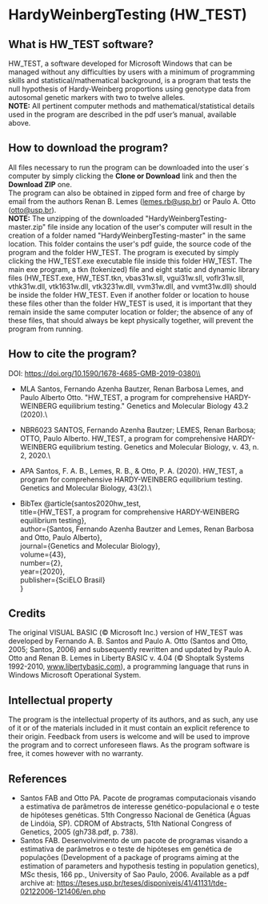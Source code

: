 # HardyWeinbergTesting (HW_TEST)

## What is HW_TEST software?

   HW_TEST, a software developed for Microsoft Windows that can be managed without any difficulties by users with a minimum of programming skills and statistical/mathematical background, is a program that tests the null hypothesis of Hardy-Weinberg proportions using genotype data from autosomal genetic markers with two to twelve alleles.\
**NOTE:** All pertinent computer methods and mathematical/statistical details used in the program are described in the pdf user’s manual, available above.

## How to download the program?

   All files necessary to run the program can be downloaded into the user´s computer by simply clicking the **Clone or Download** link and then the **Download ZIP** one.\
  The program can also be obtained in zipped form and free of charge by email from the authors Renan B. Lemes (lemes.rb@usp.br) or Paulo A. Otto (otto@usp.br).\
**NOTE:** The unzipping of the downloaded "HardyWeinbergTesting-master.zip" file inside any location of the user's computer will result in the creation of a folder named "HardyWeinbergTesting-master" in the same location. This folder contains the user's pdf guide, the source code of the program and the folder HW_TEST. The program is executed by simply clicking the HW_TEST.exe executable file inside this folder HW_TEST. The main exe program, a tkn (tokenized) file and eight static and dynamic library files (HW_TEST.exe, HW_TEST.tkn, vbas31w.sll, vgui31w.sll, voflr31w.sll, vthk31w.dll, vtk1631w.dll, vtk3231w.dll, vvm31w.dll, and vvmt31w.dll) should be inside the folder HW_TEST. Even if another folder or location to house these files other than the folder HW_TEST is used, it is important that they remain inside the same computer location or folder; the absence of any of these files, that should always be kept physically together, will prevent the program from running. 

## How to cite the program?

DOI: https://doi.org/10.1590/1678-4685-GMB-2019-0380\\

- MLA
Santos, Fernando Azenha Bautzer, Renan Barbosa Lemes, and Paulo Alberto Otto. "HW_TEST, a program for comprehensive HARDY-WEINBERG equilibrium testing." Genetics and Molecular Biology 43.2 (2020).\

- NBR6023
SANTOS, Fernando Azenha Bautzer; LEMES, Renan Barbosa; OTTO, Paulo Alberto. HW_TEST, a program for comprehensive HARDY-WEINBERG equilibrium testing. Genetics and Molecular Biology, v. 43, n. 2, 2020.\

- APA
Santos, F. A. B., Lemes, R. B., & Otto, P. A. (2020). HW_TEST, a program for comprehensive HARDY-WEINBERG equilibrium testing. Genetics and Molecular Biology, 43(2).\

- BibTex
@article{santos2020hw_test,\
  title={HW\_TEST, a program for comprehensive HARDY-WEINBERG equilibrium testing},\
  author={Santos, Fernando Azenha Bautzer and Lemes, Renan Barbosa and Otto, Paulo Alberto},\
  journal={Genetics and Molecular Biology},\
  volume={43},\
  number={2},\
  year={2020},\
  publisher={SciELO Brasil}\
}

## Credits

  The original VISUAL BASIC (© Microsoft Inc.) version of HW_TEST was developed by Fernando A. B. Santos and Paulo A. Otto (Santos and Otto, 2005; Santos, 2006) and subsequently rewritten and updated by Paulo A. Otto and Renan B. Lemes in Liberty BASIC v. 4.04 (© Shoptalk Systems 1992-2010, www.libertybasic.com), a programming language that runs in Windows Microsoft Operational System.

## Intellectual property

  The program is the intellectual property of its authors, and as such, any use of it or of the materials included in it must contain an explicit reference to their origin. Feedback from users is welcome and will be used to improve the program and to correct unforeseen flaws. As the program software is free, it comes however with no warranty.


## References

- Santos FAB and Otto PA. Pacote de programas computacionais visando a estimativa de parâmetros de interesse genético-populacional e o teste de hipóteses genéticas. 51th Congresso Nacional de Genética (Águas de Lindóia, SP). CDROM of Abstracts,  51th National Congress of Genetics, 2005 (gh738.pdf, p. 738).
- Santos FAB. Desenvolvimento de um pacote de programas visando a estimativa de parâmetros e o teste de hipóteses em genética de populações (Development of a package of programs aiming at the estimation of parameters and hypothesis testing in population genetics), MSc thesis, 166 pp., University of Sao Paulo, 2006. Available as a pdf archive at: https://teses.usp.br/teses/disponiveis/41/41131/tde-02122006-121406/en.php
